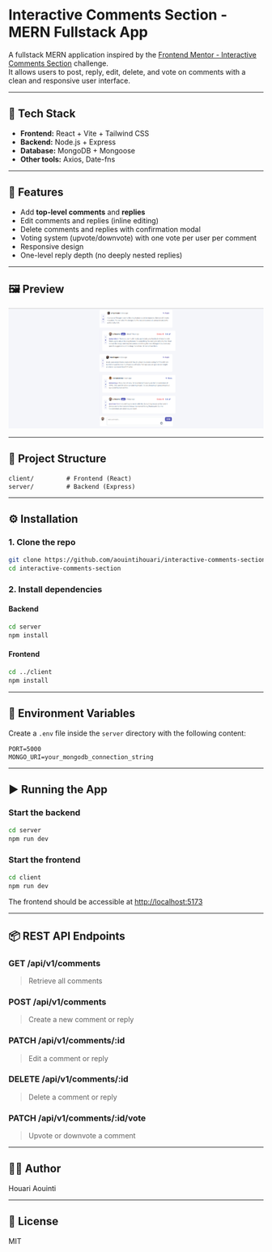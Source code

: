 # Interactive Comments Section - MERN Fullstack App

A fullstack MERN application inspired by the [Frontend Mentor - Interactive Comments Section](https://www.frontendmentor.io/challenges/interactive-comments-section-iG1RugEG9) challenge.  
It allows users to post, reply, edit, delete, and vote on comments with a clean and responsive user interface.

---

## 🔧 Tech Stack

- **Frontend:** React + Vite + Tailwind CSS
- **Backend:** Node.js + Express
- **Database:** MongoDB + Mongoose
- **Other tools:** Axios, Date-fns

---

## 🚀 Features

- Add **top-level comments** and **replies**
- Edit comments and replies (inline editing)
- Delete comments and replies with confirmation modal
- Voting system (upvote/downvote) with one vote per user per comment
- Responsive design
- One-level reply depth (no deeply nested replies)

---

## 🖼️ Preview

![Screenshot](./screenshot.png)

---

## 📁 Project Structure

```
client/         # Frontend (React)
server/         # Backend (Express)
```

---

## ⚙️ Installation

### 1. Clone the repo

```bash
git clone https://github.com/aouintihouari/interactive-comments-section.git
cd interactive-comments-section
```

### 2. Install dependencies

#### Backend

```bash
cd server
npm install
```

#### Frontend

```bash
cd ../client
npm install
```

---

## 🔑 Environment Variables

Create a `.env` file inside the `server` directory with the following content:

```
PORT=5000
MONGO_URI=your_mongodb_connection_string
```

---

## ▶️ Running the App

### Start the backend

```bash
cd server
npm run dev
```

### Start the frontend

```bash
cd client
npm run dev
```

The frontend should be accessible at [http://localhost:5173](http://localhost:5173)

---

## 📦 REST API Endpoints

### GET /api/v1/comments

> Retrieve all comments

### POST /api/v1/comments

> Create a new comment or reply

### PATCH /api/v1/comments/:id

> Edit a comment or reply

### DELETE /api/v1/comments/:id

> Delete a comment or reply

### PATCH /api/v1/comments/:id/vote

> Upvote or downvote a comment

---

## 🧑‍💻 Author

Houari Aouinti

---

## 📄 License

MIT
